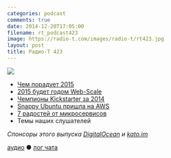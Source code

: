 ```yaml
---
categories: podcast
comments: true
date: 2014-12-20T17:05:00
filename: rt_podcast423
image: https://radio-t.com/images/radio-t/rt423.jpg
layout: post
title: Радио-Т 423
---
```


![](https://radio-t.com/images/radio-t/rt423.jpg)

* [Чем порадует 2015](http://prsm.tc/lgu6yx)
* [2015 будет годом Web-Scale](http://prsm.tc/2emAla)
* [Чемпионы Kickstarter за 2014](http://prsm.tc/Pp5rKf)
* [Snappy Ubuntu пришла на AWS](http://techcrunch.com/2014/12/19/canonicals-snappy-ubuntu-lands-on-aws/)
* [7 радостей от микросервисов](http://eugenedvorkin.com/seven-micro-services-architecture-advantages/)
* Темы наших слушателей

_Спонсоры этого выпуска [DigitalOcean](https://www.digitalocean.com) и [kato.im](https://kato.im)_

[аудио](http://cdn.radio-t.com/rt_podcast423.mp3) ● [лог чата](http://chat.radio-t.com/logs/radio-t-423.html)
<audio src="http://cdn.radio-t.com/rt_podcast423.mp3" preload="none"></audio>
